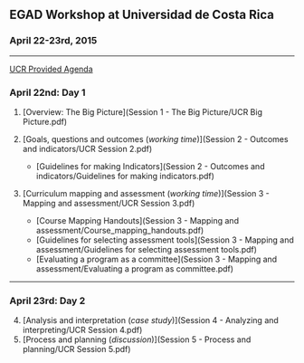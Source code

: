 ## EGAD Workshop at Universidad de Costa Rica
### April 22-23rd, 2015

* * *

[UCR Provided Agenda](Agenda.pdf)

### April 22nd: **Day 1**

1.  [Overview: The Big Picture](Session 1 - The Big Picture/UCR Big Picture.pdf)

2.  [Goals, questions and outcomes (*working time*)](Session 2 - Outcomes and indicators/UCR Session 2.pdf)

    *   [Guidelines for making Indicators](Session 2 - Outcomes and indicators/Guidelines for making indicators.pdf)

3.  [Curriculum mapping and assessment (*working time*)](Session 3 - Mapping and assessment/UCR Session 3.pdf)

    *   [Course Mapping Handouts](Session 3 - Mapping and assessment/Course_mapping_handouts.pdf)
    *   [Guidelines for selecting assessment tools](Session 3 - Mapping and assessment/Guidelines for selecting assessment tools.pdf)
    *   [Evaluating a program as a committee](Session 3 - Mapping and assessment/Evaluating a program as committee.pdf)

* * *

### April 23rd: **Day 2**

4.  [Analysis and interpretation (*case study*)](Session 4 - Analyzing and interpreting/UCR Session 4.pdf)
5.  [Process and planning (*discussion*)](Session 5 - Process and planning/UCR Session 5.pdf)
